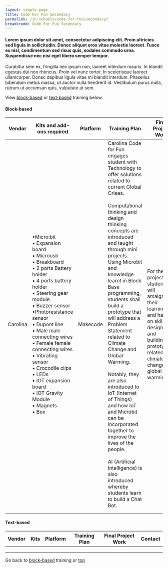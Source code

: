 ```yaml
---
layout: simple-page
title: Code For Fun Secondary
permalink: /in-schools/code-for-fun/secondary/
breadcrumb: Code For Fun Secondary
---
```


#### <a name="top"></a> Lorem ipsum dolor sit amet, consectetur adipiscing elit. Proin ultricies sed ligula in sollicitudin. Donec aliquet eros vitae molestie laoreet. Fusce ex nisl, condimentum sed risus quis, sodales commodo urna. Suspendisse nec nisi eget libero semper tempor. 

Curabitur sem ex, fringilla nec ipsum non, laoreet interdum mauris. In blandit egestas dui non rhoncus. Proin vel nunc tortor. In scelerisque laoreet ullamcorper. Donec dapibus ligula vitae mi blandit interdum. Phasellus bibendum metus massa, ut auctor nulla hendrerit id. Vestibulum purus nulla, rutrum ut accumsan quis, vulputate at sem.

View [block-based](#block) or [text-based](#text) training below.

#### <a name="block"></a> Block-based

| Vendor | Kits and add-ons required | Platform | Training Plan | Final Project Work | Contact |
|--------|---------------------------|----------|---------------|--------------------|---------|
|Carolina|•Micro:bit<br>• Expansion board<br>• Microusb<br>• Breakboard<br>• 2 ports Battery holder<br>• 4 ports battery holder<br>• Steering gear module<br>• Buzzer sensor<br>•Photoresistance sensor<br>• Dupont line<br>• Male male connecting wires<br>• Female female connecting wires<br>• Vibrating sensor<br>• Crocodile clips<br>• LEDs<br>• IOT expansion board<br>• IOT Gravity Module<br>• Magnets<br>• Box|Makecode|Carolina Code for Fun engages student with Technology to offer solutions related to current Global Crises. <br><br>Computational thinking and design thinking concepts are introduced and taught through mini projects. Using Microbit and knowledge learnt in Block Base programming, students shall build a prototype that will address a Problem Statement related to Climate Change and Global Warming. <br><br>Notably, they are also introduced to IoT (Internet of Things) and how IoT and Microbit can be incorporated together to improve the lives of the people. <br><br>AI (Artificial Intelligence) is also introduced whereby students learn to build a Chat Bot.|For the final project, students will amalgamate their learning and hand on skills by designing and building a prototype related to climate change and global warming.|         |
|        |      |          |               |                    |         |
|        |      |          |               |                    |         |

#### <a name="text"></a> Text-based

| Vendor | Kits | Platform | Training Plan | Final Project Work | Contact |
|--------|------|----------|---------------|--------------------|---------|
|        |      |          |               |                    |         |
|        |      |          |               |                    |         |
|        |      |          |               |                    |         |

Go back to [block-based](#block) training or [top](#top)
